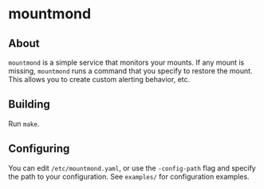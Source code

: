 # mountmond

## About

`mountmond` is a simple service that monitors your mounts. If any
mount is missing, `mountmond` runs a command that you specify to
restore the mount. This allows you to create custom alerting behavior,
etc. 

## Building

Run `make`.

## Configuring

You can edit `/etc/mountmond.yaml`, or use the `-config-path` flag and
specify the path to your configuration. See `examples/` for
configuration examples.
